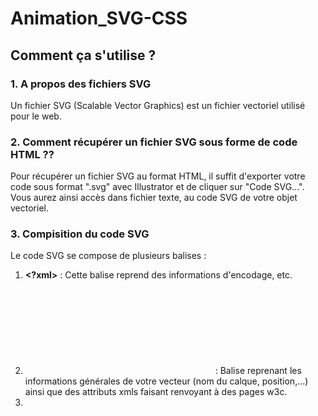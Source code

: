 # Animation_SVG-CSS
## Comment ça s'utilise ?
### 1. A propos des fichiers SVG 
Un fichier SVG (Scalable Vector Graphics) est un fichier vectoriel utilisé pour le web. 
### 2. Comment récupérer un fichier SVG sous forme de code HTML ?? 
Pour récupérer un fichier SVG au format HTML, il suffit d'exporter votre code sous format ".svg" avec Illustrator et de cliquer sur "Code SVG...". Vous aurez ainsi accès dans fichier texte, au code SVG de votre objet vectoriel.
### 3. Compisition du code SVG
Le code SVG se compose de plusieurs balises : 
1. **<?xml>** : Cette balise reprend des informations d'encodage, etc. 
2. **<svg>** :  Balise reprenant les informations générales de votre vecteur (nom du calque, position,...) ainsi que des attributs xmls faisant renvoyant à des pages w3c. 
3. **<style>** : Permet d'incorporer vos couleurs dans vos illustrations avec la propriété "fill". Propre aux svg. Les classes définies permettant de coloriser vos illustrations s'intitulent "st". Vous les retrouverez dans les balises dessinant vos formes. 
4. **<g>** : Balise regroupant les éléments que vous avez groupé dans votre fichier Illustrator
5. **<polygon>** : Balise indiquant que votre forme est un polygone (forme créé avec l'outil polygone d'Illustrator).
6. **<path>** : Balise indiquant que votre forme est un tracé que vous avez dessiné "vous-meme".

Vous remarquerez que vos balises <polygon> et <path> sont respectivement composés d'attributs "points" et "d". Ces attributs ont en valeur une longue série de chiffres. Il s'agit en fait des coordonnées vectorielles qui permettent à HTML de retracer vos formes. Il vaut donc mieux laisser ces valeurs tranquilles sous peine de voir votre illustation déformée. 

### 4. Sélecteurs CSS du code SVG
Pour pouvoir animer un fichier SVG, le plus intéressant sera donc d'animer les balises composant le SVG. Il faudra ainsi cibler les balises <polygon> ou <path> en CSS. Pour repérer plus facilement les composants de votre SVG, il est recommandé de les nommer dans votre fichier Illustrator. Ainsi, vous pourrez les reconnaitre via les valeurs de leur attributs "id" respectifs. 
  
Vous pourrez dès lors cibler vos tracés et formes via les sélecteur CSS. Si, via un même sélecteur vous voulez cibler plusieurs éléments, il est également possible de rajouter des classes à vos tracés.

### 5. Animation du SVG avec @KeyFrames et :hover
Une fois vos sélecteurs couchés sur votre CSS, il vous suffit de les animer comme n'importe quel autre élément HTML ! 
Vous pouvez réaliser des animations lors d'un survol avec :hover, etc. 
Pour une animation "automatique", utilisez la baliser @KeyFrames. 

Vous pouvez réaliser des animations différentes pour chaque tracé de votre fichier vectoriel. 

Attention, si vous voulez changer la couleur de fond, il faut bien utiliser la propriété "fill" et non "background". 

### 6. Exemple (En SASS)
/** ON REALISE L'ANIMATION DE CHANGEMENT DE COULEUR **/

        @keyframes changecolor {
           0%   {
             fill : #fcacac;
           }
  25%  {
      fill : #ac9ded;
    }
  75%  {
      fill : #befab9;
    }
  100% {
      fill : #fcacac;
    }
}

/** ON REALISE L'ANIMATION DE MOUVEMENT **/
@keyframes movesvg { 
   0%   {
       transform: translateY(0);
    }
  50%  {
      transform: translateY(30px);
    }
  100% {
      transform: translateY(0);
    }
}
/** ON CIBLE LE FICHIER VECTORIEL ET LES TRACES ET ON APPLIQUE LES ANNIMATIONS **/
#jean_logo{ // On cible l'élément SVG et on lui applique l'annimation de mouvement avec 'animation: movesvg 2s infinite;' 
    width: 500px;
    animation: movesvg 2s infinite; 
    polygon{ //On cible une 
        fill : white;
        animation: changecolor 2s infinite; 
    }
    // On cible les tracés et on leur appliquel'annimation de changement de couleurs avec des timings différents avec 'animation: changecolor 3s infinite; ' 
    path:nth-of-type(1){
        animation: changecolor 3s infinite; 
        fill : white;
    }
    path:nth-of-type(2){
        fill : white;
        animation: changecolor 4s infinite; 
}
